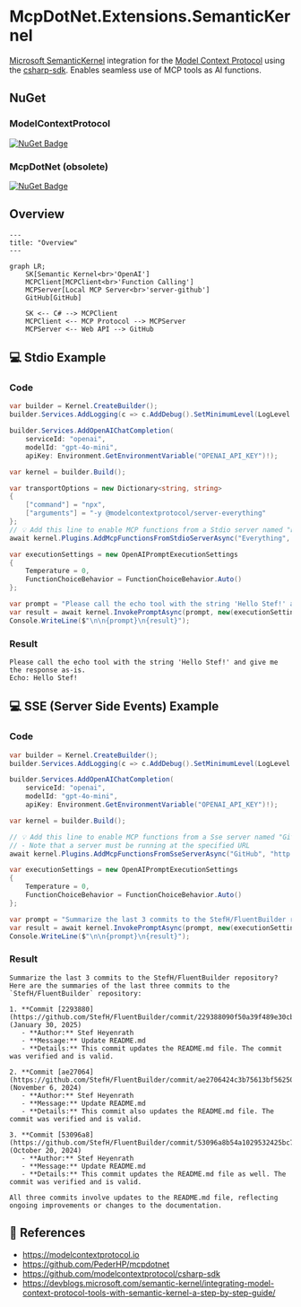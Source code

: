 ﻿# McpDotNet.Extensions.SemanticKernel
[Microsoft SemanticKernel](https://learn.microsoft.com/en-us/semantic-kernel/overview/) integration for the [Model Context Protocol](https://modelcontextprotocol.io) using the [csharp-sdk](https://github.com/modelcontextprotocol/csharp-sdk).
Enables seamless use of MCP tools as AI functions.

## NuGet
### ModelContextProtocol
[![NuGet Badge](https://img.shields.io/nuget/v/ModelContextProtocol-SemanticKernel)](https://www.nuget.org/packages/ModelContextProtocol-SemanticKernel)

### McpDotNet (obsolete)
[![NuGet Badge](https://img.shields.io/nuget/v/McpDotNet.Extensions.SemanticKernel)](https://www.nuget.org/packages/McpDotNet.Extensions.SemanticKernel)

## Overview
``` mermaid
---
title: "Overview"
---

graph LR;
    SK[Semantic Kernel<br>'OpenAI'] 
    MCPClient[MCPClient<br>'Function Calling']
    MCPServer[Local MCP Server<br>'server-github'] 
    GitHub[GitHub]

    SK <-- C# --> MCPClient
    MCPClient <-- MCP Protocol --> MCPServer
    MCPServer <-- Web API --> GitHub
```

## 💻 Stdio Example
### Code
``` csharp
var builder = Kernel.CreateBuilder();
builder.Services.AddLogging(c => c.AddDebug().SetMinimumLevel(LogLevel.Trace));

builder.Services.AddOpenAIChatCompletion(
    serviceId: "openai",
    modelId: "gpt-4o-mini",
    apiKey: Environment.GetEnvironmentVariable("OPENAI_API_KEY")!);

var kernel = builder.Build();

var transportOptions = new Dictionary<string, string>
{
    ["command"] = "npx",
    ["arguments"] = "-y @modelcontextprotocol/server-everything"
};
// 💡 Add this line to enable MCP functions from a Stdio server named "Everything"
await kernel.Plugins.AddMcpFunctionsFromStdioServerAsync("Everything", transportOptions);

var executionSettings = new OpenAIPromptExecutionSettings
{
    Temperature = 0,
    FunctionChoiceBehavior = FunctionChoiceBehavior.Auto()
};

var prompt = "Please call the echo tool with the string 'Hello Stef!' and give me the response as-is.";
var result = await kernel.InvokePromptAsync(prompt, new(executionSettings)).ConfigureAwait(false);
Console.WriteLine($"\n\n{prompt}\n{result}");
```

### Result
```
Please call the echo tool with the string 'Hello Stef!' and give me the response as-is.
Echo: Hello Stef!
```


## 💻 SSE (Server Side Events) Example
### Code
``` csharp
var builder = Kernel.CreateBuilder();
builder.Services.AddLogging(c => c.AddDebug().SetMinimumLevel(LogLevel.Trace));

builder.Services.AddOpenAIChatCompletion(
    serviceId: "openai",
    modelId: "gpt-4o-mini",
    apiKey: Environment.GetEnvironmentVariable("OPENAI_API_KEY")!);

var kernel = builder.Build();

// 💡 Add this line to enable MCP functions from a Sse server named "Github"
// - Note that a server must be running at the specified URL
await kernel.Plugins.AddMcpFunctionsFromSseServerAsync("GitHub", "http://localhost:12345");

var executionSettings = new OpenAIPromptExecutionSettings
{
    Temperature = 0,
    FunctionChoiceBehavior = FunctionChoiceBehavior.Auto()
};

var prompt = "Summarize the last 3 commits to the StefH/FluentBuilder repository.";
var result = await kernel.InvokePromptAsync(prompt, new(executionSettings)).ConfigureAwait(false);
Console.WriteLine($"\n\n{prompt}\n{result}");
```

### Result
```
Summarize the last 3 commits to the StefH/FluentBuilder repository?
Here are the summaries of the last three commits to the `StefH/FluentBuilder` repository:

1. **Commit [2293880](https://github.com/StefH/FluentBuilder/commit/229388090f50a39f489e30cb535f67f3705cf61f)** (January 30, 2025)
   - **Author:** Stef Heyenrath
   - **Message:** Update README.md
   - **Details:** This commit updates the README.md file. The commit was verified and is valid.

2. **Commit [ae27064](https://github.com/StefH/FluentBuilder/commit/ae2706424c3b75613bf5625091aa2649fb33ecde)** (November 6, 2024)
   - **Author:** Stef Heyenrath
   - **Message:** Update README.md
   - **Details:** This commit also updates the README.md file. The commit was verified and is valid.

3. **Commit [53096a8](https://github.com/StefH/FluentBuilder/commit/53096a8b54a1029532425bc727fdd831e9ed0092)** (October 20, 2024)
   - **Author:** Stef Heyenrath
   - **Message:** Update README.md
   - **Details:** This commit updates the README.md file as well. The commit was verified and is valid.

All three commits involve updates to the README.md file, reflecting ongoing improvements or changes to the documentation.
```


## 📖 References
- https://modelcontextprotocol.io
- https://github.com/PederHP/mcpdotnet
- https://github.com/modelcontextprotocol/csharp-sdk
- https://devblogs.microsoft.com/semantic-kernel/integrating-model-context-protocol-tools-with-semantic-kernel-a-step-by-step-guide/